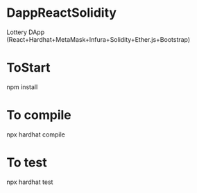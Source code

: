 # DappReactSolidity
Lottery DApp (React+Hardhat+MetaMask+Infura+Solidity+Ether.js+Bootstrap)

# ToStart
npm install

# To compile
npx hardhat compile

# To test
npx hardhat test
